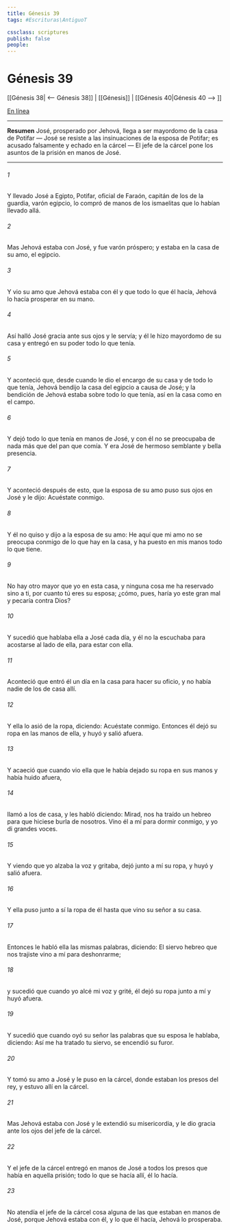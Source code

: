 ```yaml
---
title: Génesis 39
tags: #Escrituras\AntiguoT

cssclass: scriptures
publish: false
people:
---
```


# Génesis 39
[[Génesis 38| <-- Génesis 38]] | [[Génesis]] | [[Génesis 40|Génesis 40 --> ]]

[En línea](https://churchofjesuschrist.org/study/scriptures/ot/gen/39?lang=spa)

---
__Resumen__
José, prosperado por Jehová, llega a ser mayordomo de la casa de Potifar — José se resiste a las insinuaciones de la esposa de Potifar; es acusado falsamente y echado en la cárcel — El jefe de la cárcel pone los asuntos de la prisión en manos de José.

---
###### 1 
Y llevado José a Egipto, Potifar, oficial de Faraón, capitán de los de la guardia, varón egipcio, lo compró de manos de los ismaelitas que lo habían llevado allá.

###### 2 
Mas Jehová estaba con José, y fue varón próspero; y estaba en la casa de su amo, el egipcio.

###### 3 
Y vio su amo que Jehová estaba con él y que todo lo que él hacía, Jehová lo hacía prosperar en su mano.

###### 4 
Así halló José gracia ante sus ojos y le servía; y él le hizo mayordomo de su casa y entregó en su poder todo lo que tenía.

###### 5 
Y aconteció que, desde cuando le dio el encargo de su casa y de todo lo que tenía, Jehová bendijo la casa del egipcio a causa de José; y la bendición de Jehová estaba sobre todo lo que tenía, así en la casa como en el campo.

###### 6 
Y dejó todo lo que tenía en manos de José, y con él no se preocupaba de nada más que del pan que comía. Y era José de hermoso semblante y bella presencia.

###### 7 
Y aconteció después de esto, que la esposa de su amo puso sus ojos en José y le dijo: Acuéstate conmigo.

###### 8 
Y él no quiso y dijo a la esposa de su amo: He aquí que mi amo no se preocupa conmigo de lo que hay en la casa, y ha puesto en mis manos todo lo que tiene.

###### 9 
No hay otro mayor que yo en esta casa, y ninguna cosa me ha reservado sino a ti, por cuanto tú eres su esposa; ¿cómo, pues, haría yo este gran mal y pecaría contra Dios?

###### 10 
Y sucedió que hablaba ella a José cada día, y él no la escuchaba para acostarse al lado de ella, para estar con ella.

###### 11 
Aconteció que entró él un día en la casa para hacer su oficio, y no había nadie de los de casa allí.

###### 12 
Y ella lo asió de la ropa, diciendo: Acuéstate conmigo. Entonces él dejó su ropa en las manos de ella, y huyó y salió afuera.

###### 13 
Y acaeció que cuando vio ella que le había dejado su ropa en sus manos y había huido afuera,

###### 14 
llamó a los de casa, y les habló diciendo: Mirad, nos ha traído un hebreo para que hiciese burla de nosotros. Vino él a mí para dormir conmigo, y yo di grandes voces.

###### 15 
Y viendo que yo alzaba la voz y gritaba, dejó junto a mí su ropa, y huyó y salió afuera.

###### 16 
Y ella puso junto a sí la ropa de él hasta que vino su señor a su casa.

###### 17 
Entonces le habló ella las mismas palabras, diciendo: El siervo hebreo que nos trajiste vino a mí para deshonrarme;

###### 18 
y sucedió que cuando yo alcé mi voz y grité, él dejó su ropa junto a mí y huyó afuera.

###### 19 
Y sucedió que cuando oyó su señor las palabras que su esposa le hablaba, diciendo: Así me ha tratado tu siervo, se encendió su furor.

###### 20 
Y tomó su amo a José y le puso en la cárcel, donde estaban los presos del rey, y estuvo allí en la cárcel.

###### 21 
Mas Jehová estaba con José y le extendió su misericordia, y le dio gracia ante los ojos del jefe de la cárcel.

###### 22 
Y el jefe de la cárcel entregó en manos de José a todos los presos que había en aquella prisión; todo lo que se hacía allí, él lo hacía.

###### 23 
No atendía el jefe de la cárcel cosa alguna de las que estaban en manos de José, porque Jehová estaba con él, y lo que él hacía, Jehová lo prosperaba.

